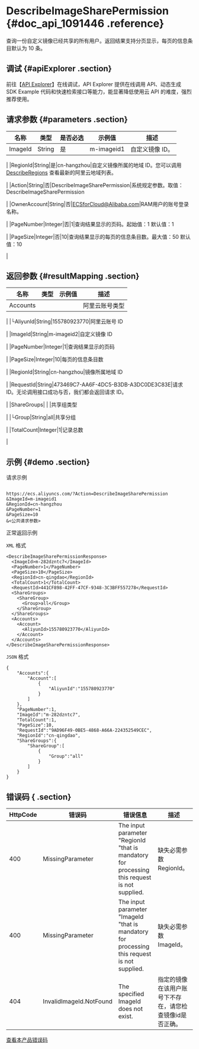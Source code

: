 # DescribeImageSharePermission {#doc_api_1091446 .reference}

查询一份自定义镜像已经共享的所有用户。返回结果支持分页显示，每页的信息条目默认为 10 条。

## 调试 {#apiExplorer .section}

前往【[API Explorer](https://api.aliyun.com/#product=Ecs&api=DescribeImageSharePermission)】在线调试，API Explorer 提供在线调用 API、动态生成 SDK Example 代码和快速检索接口等能力，能显著降低使用云 API 的难度，强烈推荐使用。

## 请求参数 {#parameters .section}

|名称|类型|是否必选|示例值|描述|
|--|--|----|---|--|
|ImageId|String|是|m-imageid1|自定义镜像 ID。

 |
|RegionId|String|是|cn-hangzhou|自定义镜像所属的地域 ID。您可以调用 [DescribeRegions](~~25609~~) 查看最新的阿里云地域列表。

 |
|Action|String|否|DescribeImageSharePermission|系统规定参数。取值：DescribeImageSharePermission

 |
|OwnerAccount|String|否|ECSforCloud@Alibaba.com|RAM用户的账号登录名称。

 |
|PageNumber|Integer|否|1|查询结果显示的页码。起始值：1 默认值：1

 |
|PageSize|Integer|否|10|查询结果显示的每页的信息条目数。最大值：50 默认值：10

 |

## 返回参数 {#resultMapping .section}

|名称|类型|示例值|描述|
|--|--|---|--|
|Accounts| | |阿里云账号类型

 |
|└AliyunId|String|155780923770|阿里云账号 ID

 |
|ImageId|String|m-imageid2|自定义镜像 ID

 |
|PageNumber|Integer|1|查询结果显示的页码

 |
|PageSize|Integer|10|每页的信息条目数

 |
|RegionId|String|cn-hangzhou|镜像所属地域 ID

 |
|RequestId|String|473469C7-AA6F-4DC5-B3DB-A3DC0DE3C83E|请求 ID。无论调用接口成功与否，我们都会返回请求 ID。

 |
|ShareGroups| | |共享组类型

 |
|└Group|String|all|共享分组

 |
|TotalCount|Integer|1|记录总数

 |

## 示例 {#demo .section}

请求示例

``` {#request_demo}

https://ecs.aliyuncs.com/?Action=DescribeImageSharePermission
&ImageId=m-imageid1
&RegionId=cn-hangzhou
&PageNumber=1
&PageSize=10
&<公共请求参数>

```

正常返回示例

`XML` 格式

``` {#xml_return_success_demo}
<DescribeImageSharePermissionResponse>
  <ImageId>m-282dzntc7</ImageId>
  <PageNumber>1</PageNumber>
  <PageSize>10</PageSize>
  <RegionId>cn-qingdao</RegionId>
  <TotalCount>1</TotalCount>
  <RequestId>441CF898-42FF-47CF-9348-3C3BFF557278</RequestId>
  <ShareGroups>
    <ShareGroup>
      <Group>all</Group>
    </ShareGroup>
  </ShareGroups>
  <Accounts>
    <Account>
      <AliyunId>155780923770</AliyunId>
    </Account>
  </Accounts>
</DescribeImageSharePermissionResponse>

```

`JSON` 格式

``` {#json_return_success_demo}
{
	"Accounts":{
		"Account":[
			{
				"AliyunId":"155780923770"
			}
		]
	},
	"PageNumber":1,
	"ImageId":"m-282dzntc7",
	"TotalCount":1,
	"PageSize":10,
	"RequestId":"9AD96F49-0BE5-4868-A66A-224352549CEC",
	"RegionId":"cn-qingdao",
	"ShareGroups":{
		"ShareGroup":[
			{
				"Group":"all"
			}
		]
	}
}
```

## 错误码 { .section}

|HttpCode|错误码|错误信息|描述|
|--------|---|----|--|
|400|MissingParameter|The input parameter "RegionId "that is mandatory for processing this request is not supplied.|缺失必需参数RegionId。|
|400|MissingParameter|The input parameter "ImageId "that is mandatory for processing this request is not supplied.|缺失必需参数ImageId。|
|404|InvalidImageId.NotFound|The specified ImageId does not exist.|指定的镜像在该用户账号下不存在，请您检查镜像id是否正确。|

[查看本产品错误码](https://error-center.aliyun.com/status/product/Ecs)

